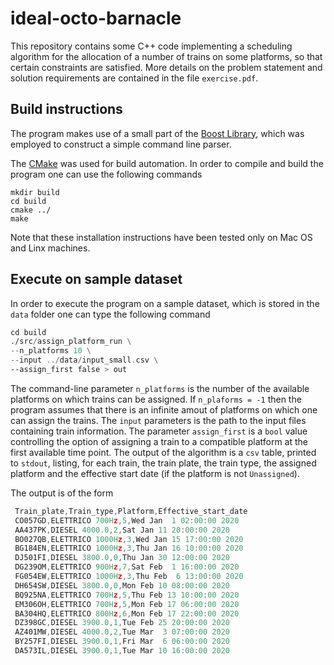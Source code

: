 # ideal-octo-barnacle
This repository contains some C++ code implementing a scheduling algorithm for the allocation of a number of trains on some platforms, so that certain constraints are satisfied. 
More details on the problem statement and solution requirements are contained in the file `exercise.pdf`.

## Build instructions
The program makes use of a small part of the [Boost Library](https://www.boost.org), which was employed to construct a simple
command line parser. 

The [CMake](https://cmake.org) was used for build automation.
In order to compile and build the program one can use the following commands

```
mkdir build
cd build 
cmake ../
make 
```
Note that these installation instructions have been tested only on Mac OS and Linx machines.
## Execute on sample dataset
In order to execute the program on a sample dataset, which is stored in the `data` folder
one can type the following command

```asm
cd build
./src/assign_platform_run \
--n_platforms 10 \
--input ../data/input_small.csv \ 
--assign_first false > out
```
The command-line parameter `n_platforms` is the number of the available platforms on which 
trains can be assigned. If `n_plaforms = -1` then the program assumes that there is an infinite amout of platforms on which one can 
assign the trains. The `input` parameters is the path to the input files containing train information.
The parameter `assign_first` is a `bool` value controlling the option of assigning a train to a compatible platform at
the first available time point. The output of the algorithm is a `csv` table, printed to `stdout`, listing, 
for each train, the train plate, the train type, the assigned platform and the effective start date (if the platform is not 
`Unassigned`).

The output is of the form
```asm
 Train_plate,Train_type,Platform,Effective_start_date
 CO057GD,ELETTRICO 700Hz,5,Wed Jan  1 02:00:00 2020
 AA437PK,DIESEL 4000.0,2,Sat Jan 11 20:00:00 2020
 BO027QB,ELETTRICO 1000Hz,3,Wed Jan 15 17:00:00 2020
 BG184EN,ELETTRICO 1000Hz,3,Thu Jan 16 10:00:00 2020
 DJ501FI,DIESEL 3800.0,0,Thu Jan 30 12:00:00 2020
 DG239OM,ELETTRICO 900Hz,7,Sat Feb  1 16:00:00 2020
 FG054EW,ELETTRICO 1000Hz,3,Thu Feb  6 13:00:00 2020
 DH654SW,DIESEL 3800.0,0,Mon Feb 10 08:00:00 2020
 BQ925NA,ELETTRICO 700Hz,5,Thu Feb 13 10:00:00 2020
 EM306OH,ELETTRICO 700Hz,5,Mon Feb 17 06:00:00 2020
 BA304HQ,ELETTRICO 800Hz,6,Mon Feb 17 22:00:00 2020
 DZ398GC,DIESEL 3900.0,1,Tue Feb 25 20:00:00 2020
 AZ401MW,DIESEL 4000.0,2,Tue Mar  3 07:00:00 2020
 BY257FI,DIESEL 3900.0,1,Fri Mar  6 06:00:00 2020
 DA573IL,DIESEL 3900.0,1,Tue Mar 10 16:00:00 2020
```